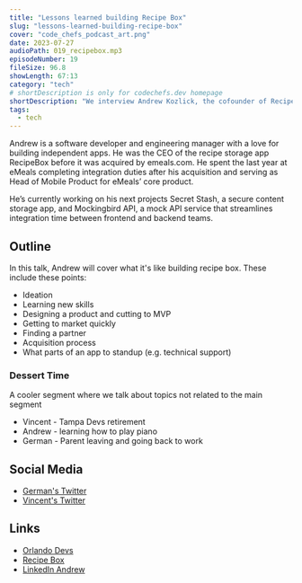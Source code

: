 ```yaml
---
title: "Lessons learned building Recipe Box"
slug: "lessons-learned-building-recipe-box"
cover: "code_chefs_podcast_art.png"
date: 2023-07-27
audioPath: 019_recipebox.mp3
episodeNumber: 19
fileSize: 96.8
showLength: 67:13
category: "tech"
# shortDescription is only for codechefs.dev homepage
shortDescription: "We interview Andrew Kozlick, the cofounder of RecipeBox - a meal planning app with over 200,000 users"
tags:
  - tech
---
```


Andrew is a software developer and engineering manager with a love for building independent apps. He was the CEO of the recipe storage app RecipeBox before it was acquired by emeals.com. He spent the last year at eMeals completing integration duties after his acquisition and serving as Head of Mobile Product for eMeals’ core product. 

He’s currently working on his next projects Secret Stash, a secure content storage app, and Mockingbird API, a mock API service that streamlines integration time between frontend and backend teams.

## Outline

In this talk, Andrew will cover what it's like building recipe box. These include these points:

- Ideation
- Learning new skills
- Designing a product and cutting to MVP
- Getting to market quickly
- Finding a partner
- Acquisition process
- What parts of an app to standup (e.g. technical support)

### Dessert Time

A cooler segment where we talk about topics not related to the main segment

- Vincent - Tampa Devs retirement
- Andrew - learning how to play piano
- German - Parent leaving and going back to work

## Social Media

- [German's Twitter](https://twitter.com/germangamgon)
- [Vincent's Twitter](https://twitter.com/vincentntang)

## Links

- [Orlando Devs](Orlandodevs.com)
- [Recipe Box](https://www.getrecipebox.com/)
- [LinkedIn Andrew](https://www.linkedin.com/in/andrew-kozlik-29a4bb8/)